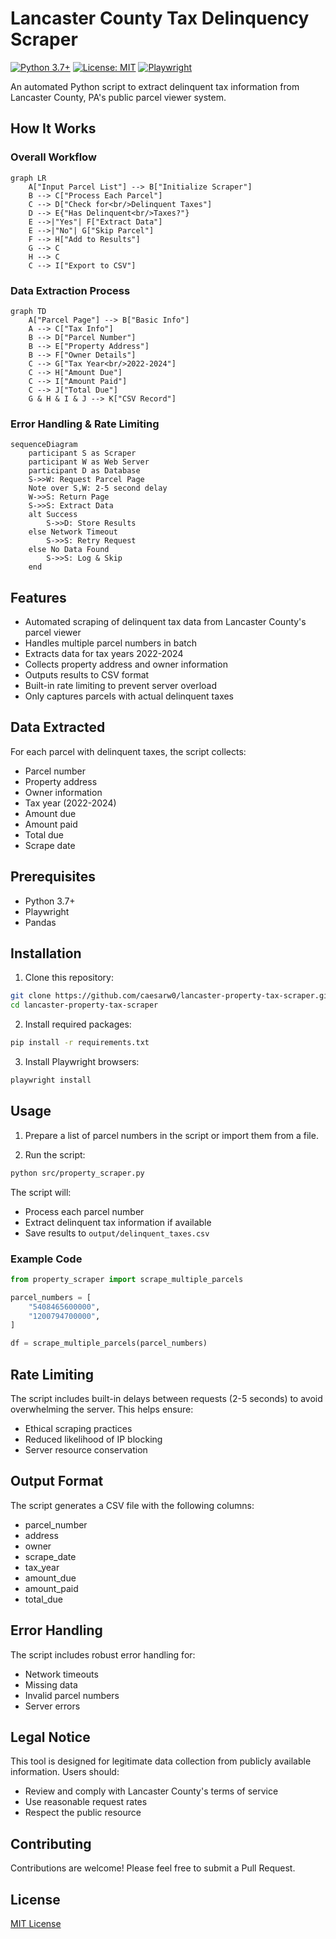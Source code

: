 # Lancaster County Tax Delinquency Scraper

[![Python 3.7+](https://img.shields.io/badge/python-3.7+-blue.svg)](https://www.python.org/downloads/)
[![License: MIT](https://img.shields.io/badge/License-MIT-yellow.svg)](https://opensource.org/licenses/MIT)
[![Playwright](https://img.shields.io/badge/playwright-1.41+-green.svg)](https://playwright.dev/)

An automated Python script to extract delinquent tax information from Lancaster County, PA's public parcel viewer system. 

## How It Works

### Overall Workflow
```mermaid
graph LR
    A["Input Parcel List"] --> B["Initialize Scraper"]
    B --> C["Process Each Parcel"]
    C --> D["Check for<br/>Delinquent Taxes"]
    D --> E{"Has Delinquent<br/>Taxes?"}
    E -->|"Yes"| F["Extract Data"]
    E -->|"No"| G["Skip Parcel"]
    F --> H["Add to Results"]
    G --> C
    H --> C
    C --> I["Export to CSV"]
```

### Data Extraction Process
```mermaid
graph TD
    A["Parcel Page"] --> B["Basic Info"]
    A --> C["Tax Info"]
    B --> D["Parcel Number"]
    B --> E["Property Address"]
    B --> F["Owner Details"]
    C --> G["Tax Year<br/>2022-2024"]
    C --> H["Amount Due"]
    C --> I["Amount Paid"]
    C --> J["Total Due"]
    G & H & I & J --> K["CSV Record"]
```

### Error Handling & Rate Limiting
```mermaid
sequenceDiagram
    participant S as Scraper
    participant W as Web Server
    participant D as Database
    S->>W: Request Parcel Page
    Note over S,W: 2-5 second delay
    W->>S: Return Page
    S->>S: Extract Data
    alt Success
        S->>D: Store Results
    else Network Timeout
        S->>S: Retry Request
    else No Data Found
        S->>S: Log & Skip
    end
```

## Features

- Automated scraping of delinquent tax data from Lancaster County's parcel viewer
- Handles multiple parcel numbers in batch
- Extracts data for tax years 2022-2024
- Collects property address and owner information
- Outputs results to CSV format
- Built-in rate limiting to prevent server overload
- Only captures parcels with actual delinquent taxes

## Data Extracted

For each parcel with delinquent taxes, the script collects:
- Parcel number
- Property address
- Owner information
- Tax year (2022-2024)
- Amount due
- Amount paid
- Total due
- Scrape date

## Prerequisites

- Python 3.7+
- Playwright
- Pandas

## Installation

1. Clone this repository:
```bash
git clone https://github.com/caesarw0/lancaster-property-tax-scraper.git
cd lancaster-property-tax-scraper
```

2. Install required packages:
```bash
pip install -r requirements.txt
```

3. Install Playwright browsers:
```bash
playwright install
```

## Usage

1. Prepare a list of parcel numbers in the script or import them from a file.

2. Run the script:
```bash
python src/property_scraper.py
```

The script will:
- Process each parcel number
- Extract delinquent tax information if available
- Save results to `output/delinquent_taxes.csv`

### Example Code

```python
from property_scraper import scrape_multiple_parcels

parcel_numbers = [
    "5408465600000",
    "1200794700000",
]

df = scrape_multiple_parcels(parcel_numbers)
```

## Rate Limiting

The script includes built-in delays between requests (2-5 seconds) to avoid overwhelming the server. This helps ensure:
- Ethical scraping practices
- Reduced likelihood of IP blocking
- Server resource conservation

## Output Format

The script generates a CSV file with the following columns:
- parcel_number
- address
- owner
- scrape_date
- tax_year
- amount_due
- amount_paid
- total_due

## Error Handling

The script includes robust error handling for:
- Network timeouts
- Missing data
- Invalid parcel numbers
- Server errors

## Legal Notice

This tool is designed for legitimate data collection from publicly available information. Users should:
- Review and comply with Lancaster County's terms of service
- Use reasonable request rates
- Respect the public resource

## Contributing

Contributions are welcome! Please feel free to submit a Pull Request.

## License

[MIT License](LICENSE)
